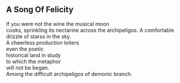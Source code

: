 A Song Of Felicity
------------------
If you were not the wine the musical moon  
cooks, sprinkling its nectarine across the archipeligos. A comfortable drizzle of starss in the sky.  
A cheerless production loiters  
even the poetic  
historical land in study  
to which the metaphor  
will not be began.  
Among the difficult archipeligos of demonic branch.  
